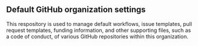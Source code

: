 ## Default GitHub organization settings

This respository is used to manage default workflows, issue templates, pull request templates, funding information, and other supporting files, such as a code of conduct, of various GitHub repositories within this organization.

